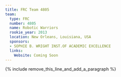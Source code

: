 ```yaml
---
title: FRC Team 4805
team:
  type: FRC
  number: 4805
  name: Robotic Warriors
  rookie_year: 2013
  location: New Orleans, Louisiana, USA
  sponsors:
  - SOPHIE B. WRIGHT INST.OF ACADEMIC EXCELLENCE
  links:
    Website: Coming Soon
---
```


{% include remove_this_line_and_add_a_paragraph %}
